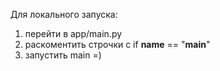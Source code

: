 Для локального запуска:
1. перейти в app/main.py
2. раскоментить строчки с if __name__ == "__main__" 
3. запустить main =)